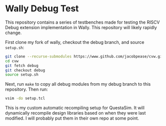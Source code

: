 # Wally Debug Test
This repository contains a series of testbenches made for testing the RISCV Debug extension implementation in Wally. This repository will likely rapidly change.

First clone my fork of wally, checkout the debug branch, and source `setup.sh`:

```bash
git clone --recurse-submodules https://www.github.com/jacobpease/cvw.git
cd cvw
git fetch debug
git checkout debug
source setup.sh
```
Next, run `make` to copy all debug modules from my debug branch to this repository. Then run:

```bash
vsim -do setup.tcl
```
This is my custom automatic recompiling setup for QuestaSim. It will dynamically recompile design libraries based on when they were last modified. I will probably put them in their own repo at some point.

